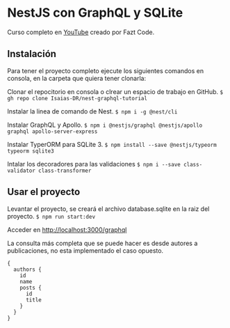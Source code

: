 # NestJS con GraphQL y SQLite

Curso completo en [YouTube](https://youtu.be/ms0WcT2MJg4 "YouTube") creado por Fazt Code.

## Instalación

Para tener el proyecto completo ejecute los siguientes comandos en consola, en la carpeta que quiera tener clonarla:

Clonar el repocitorio en consola o clrear un espacio de trabajo en GitHub.
`$ gh repo clone Isaias-DR/nest-graphql-tutorial`

Instalar la linea de comando de Nest.
`$ npm i -g @nest/cli`

Instalar GraphQL y Apollo.
`$ npm i @nestjs/graphql @nestjs/apollo graphql apollo-server-express`

Instalar TyperORM para SQLite 3.
`$ npm install --save @nestjs/typeorm typeorm sqlite3`

Intalar los decoradores para las validaciones
`$ npm i --save class-validator class-transformer`

## Usar el proyecto

Levantar el proyecto, se creará el archivo database.sqlite en la raiz del proyecto.
`$ npm run start:dev`

Acceder en [http://localhost:3000/graphql](http://localhost:3000/graphql 'Enlace al proyecto')

La consulta más completa que se puede hacer es desde autores a publicaciones, no esta implementado el caso opuesto.
```
{
  authors {
    id
    name
    posts {
      id
      title
    }
  }
}
```

